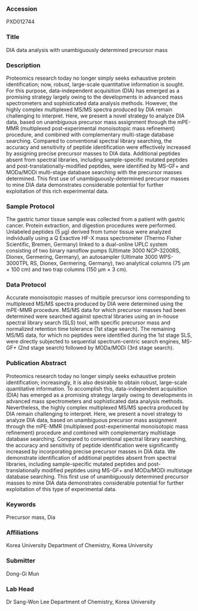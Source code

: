 ### Accession
PXD012744

### Title
DIA data analysis with unambiguously determined precursor mass

### Description
Proteomics research today no longer simply seeks exhaustive protein identification; now, robust, large-scale quantitative information is sought. For this purpose, data-independent acquisition (DIA) has emerged as a promising strategy largely owing to the developments in advanced mass spectrometers and sophisticated data analysis methods. However, the highly complex multiplexed MS/MS spectra produced by DIA remain challenging to interpret. Here, we present a novel strategy to analyze DIA data, based on unambiguous precursor mass assignment through the mPE-MMR (multiplexed post-experimental monoisotopic mass refinement) procedure, and combined with complementary multi-stage database searching. Compared to conventional spectral library searching, the accuracy and sensitivity of peptide identification were effectively increased by assigning precise precursor masses to DIA data. Additional peptides absent from spectral libraries, including sample-specific mutated peptides and post-translationally-modified peptides, were identified by MS-GF+ and MODa/MODi multi-stage database searching with the precursor masses determined. This first use of unambiguously-determined precursor masses to mine DIA data demonstrates considerable potential for further exploitation of this rich experimental data.

### Sample Protocol
The gastric tumor tissue sample was collected from a patient with gastric cancer. Protein extraction, and digestion procedures were performed. Unlabeled peptides (5 µg) derived from tumor tissue were analyzed individually using a Q Exactive HF-X mass spectrometer (Thermo Fisher Scientific, Bremen, Germany) linked to a dual-online UPLC system consisting of two binary nanoflow pumps (Ultimate 3000 NCP-3200RS, Dionex, Germering, Germany), an autosampler (Ultimate 3000 WPS-3000TPL RS, Dionex, Germering, Germany), two analytical columns (75 μm × 100 cm) and two trap columns (150 μm × 3 cm).

### Data Protocol
Accurate monoisotopic masses of multiple precursor ions corresponding to multiplexed MS/MS spectra produced by DIA were determined using the mPE-MMR procedure. MS/MS data for which precursor masses had been determined were searched against spectral libraries using an in-house spectral library search (SLS) tool, with specific precursor mass and normalized retention time tolerance (1st stage search). The remaining MS/MS data, for which no peptides were identified during the 1st stage SLS, were directly subjected to sequential spectrum-centric search engines, MS-GF+ (2nd stage search) followed by MODa/MODi (3rd stage search).

### Publication Abstract
Proteomics research today no longer simply seeks exhaustive protein identification; increasingly, it is also desirable to obtain robust, large-scale quantitative information. To accomplish this, data-independent acquisition (DIA) has emerged as a promising strategy largely owing to developments in advanced mass spectrometers and sophisticated data analysis methods. Nevertheless, the highly complex multiplexed MS/MS spectra produced by DIA remain challenging to interpret. Here, we present a novel strategy to analyze DIA data, based on unambiguous precursor mass assignment through the mPE-MMR (multiplexed post-experimental monoisotopic mass refinement) procedure and combined with complementary multistage database searching. Compared to conventional spectral library searching, the accuracy and sensitivity of peptide identification were significantly increased by incorporating precise precursor masses in DIA data. We demonstrate identification of additional peptides absent from spectral libraries, including sample-specific mutated peptides and post-translationally modified peptides using MS-GF+ and MODa/MODi multistage database searching. This first use of unambiguously determined precursor masses to mine DIA data demonstrates considerable potential for further exploitation of this type of experimental data.

### Keywords
Precursor mass, Dia

### Affiliations
Korea University
Department of Chemistry, Korea University

### Submitter
Dong-Gi Mun

### Lab Head
Dr Sang-Won Lee
Department of Chemistry, Korea University


